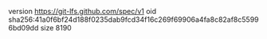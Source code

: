 version https://git-lfs.github.com/spec/v1
oid sha256:41a0f6bf24d188f0235dab9fcd34f16c269f69906a4fa8c82af8c55996bd09dd
size 8190
